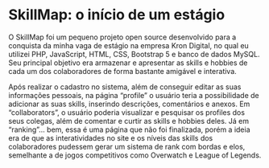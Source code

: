 # SkillMap: o início de um estágio

O SkillMap foi um pequeno projeto open source desenvolvido para a conquista da minha vaga de estágio na empresa Kron Digital, no qual eu utilizei PHP, JavaScript, HTML, CSS, Bootstrap 5 e banco de dados MySQL. Seu principal objetivo era armazenar e apresentar as skills e hobbies de cada um dos colaboradores de forma bastante amigável e interativa.

Após realizar o cadastro no sistema, além de conseguir editar as suas informações pessoais, na página “profile” o usuário teria a possibilidade de adicionar as suas skills, inserindo descrições, comentários e anexos. Em “collaborators”, o usuário poderia visualizar e pesquisar os profiles dos seus colegas, além de comentar e curtir as skills e hobbies deles. Já em “ranking”... bem, essa é uma página que não foi finalizada, porém a ideia era de que as interatividades no site e os níveis das skills dos colaboradores pudessem gerar um sistema de rank com bordas e elos, semelhante a de jogos competitivos como Overwatch e League of Legends.

